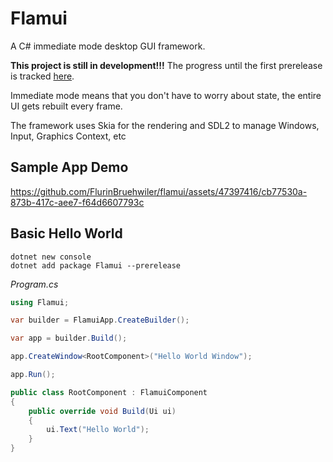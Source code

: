 # Flamui
A C# immediate mode desktop GUI framework.

**This project is still in development!!!**
The progress until the first prerelease is tracked [here](https://github.com/FlurinBruehwiler/flamui/issues/13).

Immediate mode means that you don't have to worry about state, the entire UI gets rebuilt every frame.

The framework uses Skia for the rendering and SDL2 to manage Windows, Input, Graphics Context, etc

## Sample App Demo

https://github.com/FlurinBruehwiler/flamui/assets/47397416/cb77530a-873b-417c-aee7-f64d6607793c

## Basic Hello World

````
dotnet new console
dotnet add package Flamui --prerelease
````

*Program.cs*
```csharp
using Flamui;

var builder = FlamuiApp.CreateBuilder();

var app = builder.Build();

app.CreateWindow<RootComponent>("Hello World Window");

app.Run();

public class RootComponent : FlamuiComponent
{
    public override void Build(Ui ui)
    {
        ui.Text("Hello World");
    }   
}
```
